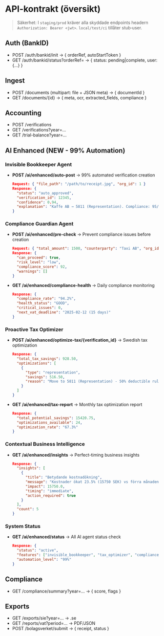 # API-kontrakt (översikt)

> Säkerhet: I `staging/prod` kräver alla skyddade endpoints headern `Authorization: Bearer <jwt>`. `local/test/ci` tillåter stub‑user.

## Auth (BankID)

- POST /auth/bankid/init → { orderRef, autoStartToken }
- GET /auth/bankid/status?orderRef= → { status: pending|complete, user: {...} }

## Ingest

- POST /documents (multipart: file + JSON meta) → { documentId }
- GET /documents/{id} → { meta, ocr, extracted_fields, compliance }

## Accounting

- POST /verifications
- GET /verifications?year=…
- GET /trial-balance?year=…

## AI Enhanced (NEW - 99% Automation)

### Invisible Bookkeeper Agent
- **POST /ai/enhanced/auto-post** → 99% automated verification creation
  ```json
  Request: { "file_path": "/path/to/receipt.jpg", "org_id": 1 }
  Response: { 
    "status": "auto_approved",
    "verification_id": 12345,
    "confidence": 0.94,
    "explanation": "Kaffe AB → 5811 (Representation). Compliance: 95/100"
  }
  ```

### Compliance Guardian Agent  
- **POST /ai/enhanced/pre-check** → Prevent compliance issues before creation
  ```json
  Request: { "total_amount": 1500, "counterparty": "Taxi AB", "org_id": 1 }
  Response: {
    "can_proceed": true,
    "risk_level": "low", 
    "compliance_score": 92,
    "warnings": []
  }
  ```

- **GET /ai/enhanced/compliance-health** → Daily compliance monitoring
  ```json
  Response: {
    "compliance_rate": "94.2%",
    "health_status": "GOOD",
    "critical_issues": 0,
    "next_vat_deadline": "2025-02-12 (15 days)"
  }
  ```

### Proactive Tax Optimizer
- **POST /ai/enhanced/optimize-tax/{verification_id}** → Swedish tax optimization
  ```json
  Response: {
    "total_tax_savings": 928.50,
    "optimizations": [
      {
        "type": "representation",
        "savings": 516.50,
        "reason": "Move to 5811 (Representation) - 50% deductible rule"
      }
    ]
  }
  ```

- **GET /ai/enhanced/tax-report** → Monthly tax optimization report
  ```json
  Response: {
    "total_potential_savings": 15420.75,
    "optimizations_available": 24,
    "optimization_rate": "67.3%"
  }
  ```

### Contextual Business Intelligence
- **GET /ai/enhanced/insights** → Perfect-timing business insights
  ```json
  Response: {
    "insights": [
      {
        "title": "Betydande kostnadökning",
        "message": "Kostnader ökat 23.5% (15750 SEK) vs förra månaden",
        "impact": 15750.0,
        "timing": "immediate",
        "action_required": true
      }
    ],
    "count": 5
  }
  ```

### System Status
- **GET /ai/enhanced/status** → All AI agent status check
  ```json
  Response: {
    "status": "active",
    "features": ["invisible_bookkeeper", "tax_optimizer", "compliance_guardian", "business_intelligence"],
    "automation_level": "99%"
  }
  ```

## Compliance

- GET /compliance/summary?year=… → { score, flags }

## Exports

- GET /exports/sie?year=… → .se
- GET /reports/vat?period=… → PDF/JSON
- POST /bolagsverket/submit → { receipt, status }


